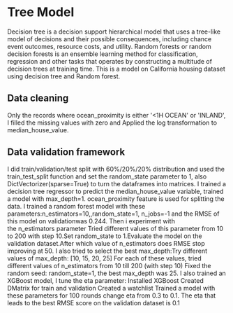 # Tree Model
Decision tree is a decision support hierarchical model that uses a tree-like model of decisions and their possible consequences, including chance event outcomes, resource costs, and utility.
Random forests or random decision forests is an ensemble learning method for classification, regression and other tasks that operates by constructing a multitude of decision trees at training time.
This is a model on California housing dataset using decision tree and Random forest. 
## Data cleaning 
Only the records where ocean_proximity is either '<1H OCEAN' or 'INLAND', I filled the missing values with zero and Applied the log transformation to median_house_value.
## Data validation framework
I did train/validation/test split with 60%/20%/20% distribution and used the train_test_split function and set the random_state parameter to 1, also DictVectorizer(sparse=True) to turn the dataframes into matrices. I trained a decision tree regressor to predict the median_house_value variable, trained  a model with max_depth=1. ocean_proximity feature is used for splitting the data. 
I trained a random forest model with these parameters:n_estimators=10,,random_state=1,
n_jobs=-1 and the RMSE of this model on validationwas 0.244. Then i experiment with the n_estimators parameter Tried different values of this parameter from 10 to 200 with step 10.Set random_state to 1.Evaluate the model on the validation dataset.After which value of n_estimators does RMSE stop improving at 50. I also tried to  select the best max_depth:Try different values of max_depth: [10, 15, 20, 25]
For each of these values, tried different values of n_estimators from 10 till 200 (with step 10)
Fixed the random seed: random_state=1, the best max_depth was 25.
 I also trained an XGBoost model,  I tune the eta parameter:
Installed XGBoost
Created DMatrix for train and validation
Created a watchlist
Trained a model with these parameters for 100 rounds change eta from 0.3 to 0.1.
The eta that leads to the best RMSE score on the validation dataset is 0.1

